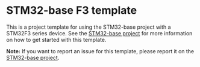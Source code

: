 # STM32-base F3 template

This is a project template for using the STM32-base project with a STM32F3 series device. See the [STM32-base project](https://github.com/STM32-base/STM32-base) for more information on how to get started with this template.

**Note:** If you want to report an issue for this template, please report it on the [STM32-base project](https://github.com/STM32-base/STM32-base).
